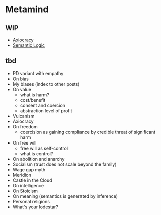 # Metamind

## WIP

* [Axiocracy](Axiocracy.md)
* [Semantic Logic](Semantic-Logic.md)

## tbd

* PD variant with empathy 
* On bias
* My biases (index to other posts)
* On value
	* what is harm?
	* cost/benefit
	* consent and coercion
	* abstraction level of profit
* Vulcanism
* Axiocracy
* On freedom
	* coercision as gaining compliance by credible threat of significant harm
* On free will
	* free will as self-control
	* what is control?
* On abolition and anarchy
* Socialism (trust does not scale beyond the family)
* Wage gap myth
* Meridion
* Castle in the Cloud
* On intelligence
* On Stoicism
* On meaning (semantics is generated by inference)
* Personal religions
* What's your lodestar?

